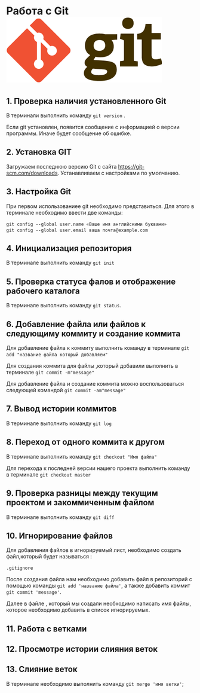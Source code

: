 # Работа с Git      ![лого Git](/images/git.png)
## 1. Проверка наличия установленного Git
В терминали выполнить команду `git version` .

Если git установлен, появится сообщение с информацией о версии программы. Иначе будет сообщение об ошибке.

## 2. Установка GIT
Загружаем последнюю версию Git  с сайта https://git-scm.com/downloads.
Устанавливаем с настройками по умолчанию.

## 3. Настройка Git

При первом использованиее git необходимо представиться. Для этого в терминале необходимо ввести две команды:
```
git config --global user.name «Ваше имя английскими буквами»
git config --global user.email ваша почта@example.com
```
## 4. Инициализация репозитория 

В терминале выполнить команду `git init`

## 5. Проверка статуса фалов и отображение рабочего каталога

В терминале выполнить команду  `git status`.

## 6. Добавление файла или файлов к следующиму коммиту и создание коммита

Для добавление файла к коммиту выполнить команду в терминале `git add "название файла который добавляем"`

Для создания коммита для файлы ,который добавили выполнить в терминале `git commit -m"message"`

Для добавление файла и создание коммита можно воспользоваться следующей командой `git commit -am"message"`

## 7. Вывод истории коммитов

В терминале выполнить команду `git log`

## 8. Переход от одного коммита к другом

В терминале выполнить команду `git checkout "Имя файла"`

Для перехода к последней версии нашего проекта выполнить команду в терминале `git checkout master `

## 9. Проверка разницы между текущим проектом и закоммиченным файлом

В терминале выполнить команду `git diff`

## 10. Игнорирование файлов

Для добавления файлов в игнорируемый лист, необходимо создать файл,который будет называться :
```
.gitignore
```
После создания файла нам необходимо добавить файл в репозиторий с помощью команды
`git add 'название файла'`, а также добавить коммит `git commit 'message'`.

Далее в файле , который мы создали необходимо написать имя файлы, которое необходимо добавить в список игнорируемых.

## 11. Работа с ветками

## 12. Просмотре истории слияния веток

## 13. Слияние веток

В терминале необходимо выполнить команду `git merge 'имя ветки'`; 